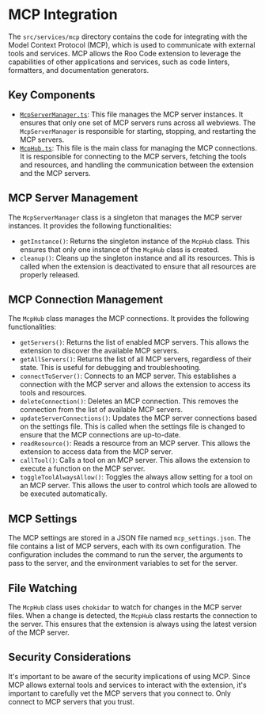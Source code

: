 # MCP Integration

The `src/services/mcp` directory contains the code for integrating with the Model Context Protocol (MCP), which is used to communicate with external tools and services. MCP allows the Roo Code extension to leverage the capabilities of other applications and services, such as code linters, formatters, and documentation generators.

## Key Components

*   [`McpServerManager.ts`](../src/services/mcp/McpServerManager.ts): This file manages the MCP server instances. It ensures that only one set of MCP servers runs across all webviews. The `McpServerManager` is responsible for starting, stopping, and restarting the MCP servers.
*   [`McpHub.ts`](../src/services/mcp/McpHub.ts): This file is the main class for managing the MCP connections. It is responsible for connecting to the MCP servers, fetching the tools and resources, and handling the communication between the extension and the MCP servers.

## MCP Server Management

The `McpServerManager` class is a singleton that manages the MCP server instances. It provides the following functionalities:

*   `getInstance()`: Returns the singleton instance of the `McpHub` class. This ensures that only one instance of the `McpHub` class is created.
*   `cleanup()`: Cleans up the singleton instance and all its resources. This is called when the extension is deactivated to ensure that all resources are properly released.

## MCP Connection Management

The `McpHub` class manages the MCP connections. It provides the following functionalities:

*   `getServers()`: Returns the list of enabled MCP servers. This allows the extension to discover the available MCP servers.
*   `getAllServers()`: Returns the list of all MCP servers, regardless of their state. This is useful for debugging and troubleshooting.
*   `connectToServer()`: Connects to an MCP server. This establishes a connection with the MCP server and allows the extension to access its tools and resources.
*   `deleteConnection()`: Deletes an MCP connection. This removes the connection from the list of available MCP servers.
*   `updateServerConnections()`: Updates the MCP server connections based on the settings file. This is called when the settings file is changed to ensure that the MCP connections are up-to-date.
*   `readResource()`: Reads a resource from an MCP server. This allows the extension to access data from the MCP server.
*   `callTool()`: Calls a tool on an MCP server. This allows the extension to execute a function on the MCP server.
*   `toggleToolAlwaysAllow()`: Toggles the always allow setting for a tool on an MCP server. This allows the user to control which tools are allowed to be executed automatically.

## MCP Settings

The MCP settings are stored in a JSON file named `mcp_settings.json`. The file contains a list of MCP servers, each with its own configuration. The configuration includes the command to run the server, the arguments to pass to the server, and the environment variables to set for the server.

## File Watching

The `McpHub` class uses `chokidar` to watch for changes in the MCP server files. When a change is detected, the `McpHub` class restarts the connection to the server. This ensures that the extension is always using the latest version of the MCP server.

## Security Considerations

It's important to be aware of the security implications of using MCP. Since MCP allows external tools and services to interact with the extension, it's important to carefully vet the MCP servers that you connect to. Only connect to MCP servers that you trust.
